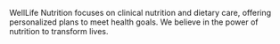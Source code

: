 WellLife Nutrition focuses on clinical nutrition and dietary care, offering personalized plans to meet health goals. We believe in the power of nutrition to transform lives.
